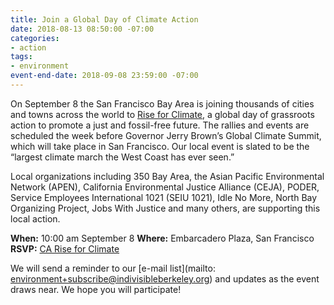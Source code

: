 ```yaml
---
title: Join a Global Day of Climate Action
date: 2018-08-13 08:50:00 -07:00
categories:
- action
tags:
- environment
event-end-date: 2018-09-08 23:59:00 -07:00
---
```


On September 8 the San Francisco Bay Area is joining thousands of cities and towns across the world to [Rise for Climate](https://riseforclimate.org/), a  global day of grassroots action to promote a just and fossil-free future.  The rallies and events are scheduled the week before Governor Jerry Brown’s Global Climate Summit, which will take place in San Francisco.  Our local event is slated to be the “largest climate march the West Coast has ever seen.”  

Local organizations including 350 Bay Area, the Asian Pacific Environmental Network (APEN), California Environmental Justice Alliance (CEJA), PODER, Service Employees International 1021 (SEIU 1021), Idle No More, North Bay Organizing Project, Jobs With Justice and many others, are supporting this local action.  

**When:** 10:00 am September 8
**Where:** Embarcadero Plaza, San Francisco
**RSVP:** [CA Rise for Climate](https://riseforclimate.org/)  

We will send a reminder to our [e-mail list](mailto: environment+subscribe@indivisibleberkeley.org) and updates as the event draws near.  We hope you will participate!

